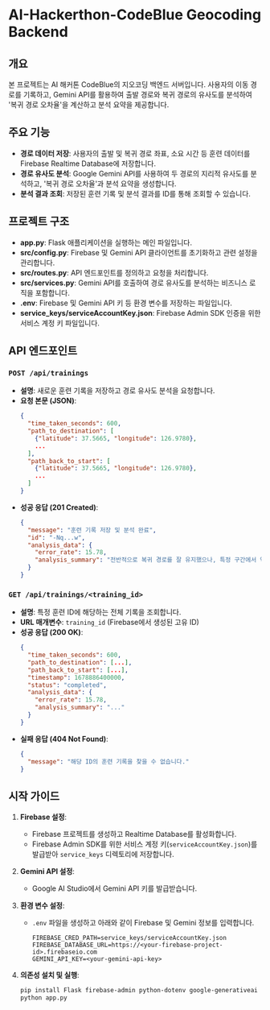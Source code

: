 # AI-Hackerthon-CodeBlue Geocoding Backend

## 개요

본 프로젝트는 AI 해커톤 CodeBlue의 지오코딩 백엔드 서버입니다. 사용자의 이동 경로를 기록하고, Gemini API를 활용하여 출발 경로와 복귀 경로의 유사도를 분석하여 '복귀 경로 오차율'을 계산하고 분석 요약을 제공합니다.

## 주요 기능

* **경로 데이터 저장**: 사용자의 출발 및 복귀 경로 좌표, 소요 시간 등 훈련 데이터를 Firebase Realtime Database에 저장합니다.
* **경로 유사도 분석**: Google Gemini API를 사용하여 두 경로의 지리적 유사도를 분석하고, '복귀 경로 오차율'과 분석 요약을 생성합니다.
* **분석 결과 조회**: 저장된 훈련 기록 및 분석 결과를 ID를 통해 조회할 수 있습니다.

## 프로젝트 구조

* **app.py**: Flask 애플리케이션을 실행하는 메인 파일입니다.
* **src/config.py**: Firebase 및 Gemini API 클라이언트를 초기화하고 관련 설정을 관리합니다.
* **src/routes.py**: API 엔드포인트를 정의하고 요청을 처리합니다.
* **src/services.py**: Gemini API를 호출하여 경로 유사도를 분석하는 비즈니스 로직을 포함합니다.
* **.env**: Firebase 및 Gemini API 키 등 환경 변수를 저장하는 파일입니다.
* **service_keys/serviceAccountKey.json**: Firebase Admin SDK 인증을 위한 서비스 계정 키 파일입니다.

## API 엔드포인트

### `POST /api/trainings`

* **설명**: 새로운 훈련 기록을 저장하고 경로 유사도 분석을 요청합니다.
* **요청 본문 (JSON)**:
    ```json
    {
      "time_taken_seconds": 600,
      "path_to_destination": [
        {"latitude": 37.5665, "longitude": 126.9780},
        ...
      ],
      "path_back_to_start": [
        {"latitude": 37.5665, "longitude": 126.9780},
        ...
      ]
    }
    ```
* **성공 응답 (201 Created)**:
    ```json
    {
      "message": "훈련 기록 저장 및 분석 완료",
      "id": "-Nq...w",
      "analysis_data": {
        "error_rate": 15.78,
        "analysis_summary": "전반적으로 복귀 경로를 잘 유지했으나, 특정 구간에서 약 50m의 이탈이 발생했습니다."
      }
    }
    ```

### `GET /api/trainings/<training_id>`

* **설명**: 특정 훈련 ID에 해당하는 전체 기록을 조회합니다.
* **URL 매개변수**: `training_id` (Firebase에서 생성된 고유 ID)
* **성공 응답 (200 OK)**:
    ```json
    {
      "time_taken_seconds": 600,
      "path_to_destination": [...],
      "path_back_to_start": [...],
      "timestamp": 1678886400000,
      "status": "completed",
      "analysis_data": {
        "error_rate": 15.78,
        "analysis_summary": "..."
      }
    }
    ```
* **실패 응답 (404 Not Found)**:
    ```json
    {
      "message": "해당 ID의 훈련 기록을 찾을 수 없습니다."
    }
    ```

## 시작 가이드

1.  **Firebase 설정**:
    * Firebase 프로젝트를 생성하고 Realtime Database를 활성화합니다.
    * Firebase Admin SDK를 위한 서비스 계정 키(`serviceAccountKey.json`)를 발급받아 `service_keys` 디렉토리에 저장합니다.

2.  **Gemini API 설정**:
    * Google AI Studio에서 Gemini API 키를 발급받습니다.

3.  **환경 변수 설정**:
    * `.env` 파일을 생성하고 아래와 같이 Firebase 및 Gemini 정보를 입력합니다.
        ```
        FIREBASE_CRED_PATH=service_keys/serviceAccountKey.json
        FIREBASE_DATABASE_URL=https://<your-firebase-project-id>.firebaseio.com
        GEMINI_API_KEY=<your-gemini-api-key>
        ```

4.  **의존성 설치 및 실행**:
    ```bash
    pip install Flask firebase-admin python-dotenv google-generativeai flask-cors
    python app.py
    ```